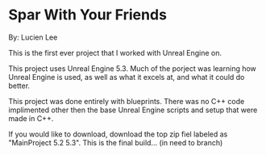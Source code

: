 # Spar With Your Friends
By: Lucien Lee

This is the first ever project that I worked with Unreal Engine on. 

This project uses Unreal Engine 5.3. Much of the porject was learning how Unreal Engine is used, as well as what it excels at, and what it could do better. 

This project was done entirely with blueprints. There was no C++ code implimented other then the base Unreal Engine scripts and setup that were made in C++.

If you would like to download, download the top zip fiel labeled as "MainProject 5.2 5.3". This is the final build... (in need to branch)
